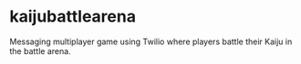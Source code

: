 # kaijubattlearena
Messaging multiplayer game using Twilio where players battle their Kaiju in the battle arena.
